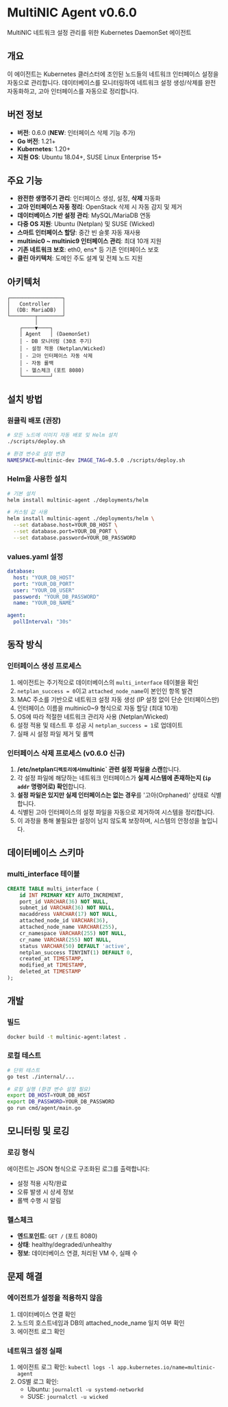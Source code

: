 # MultiNIC Agent v0.6.0

MultiNIC 네트워크 설정 관리를 위한 Kubernetes DaemonSet 에이전트

## 개요

이 에이전트는 Kubernetes 클러스터에 조인된 노드들의 네트워크 인터페이스 설정을 자동으로 관리합니다. 
데이터베이스를 모니터링하여 네트워크 설정 생성/삭제를 완전 자동화하고, 고아 인터페이스를 자동으로 정리합니다.

## 버전 정보

- **버전**: 0.6.0 (**NEW**: 인터페이스 삭제 기능 추가)
- **Go 버전**: 1.21+
- **Kubernetes**: 1.20+
- **지원 OS**: Ubuntu 18.04+, SUSE Linux Enterprise 15+

## 주요 기능

- **완전한 생명주기 관리**: 인터페이스 생성, 설정, **삭제** 자동화
- **고아 인터페이스 자동 정리**: OpenStack 삭제 시 자동 감지 및 제거
- **데이터베이스 기반 설정 관리**: MySQL/MariaDB 연동
- **다중 OS 지원**: Ubuntu (Netplan) 및 SUSE (Wicked)
- **스마트 인터페이스 할당**: 중간 빈 슬롯 자동 재사용
- **multinic0 ~ multinic9 인터페이스 관리**: 최대 10개 지원
- **기존 네트워크 보호**: eth0, ens* 등 기존 인터페이스 보호
- **클린 아키텍처**: 도메인 주도 설계 및 전체 노드 지원

## 아키텍처

```
┌─────────────────┐
│   Controller    │
│  (DB: MariaDB)  │
└────────┬────────┘
         │
    ┌────▼────┐
    │ Agent   │ (DaemonSet)
    │ - DB 모니터링 (30초 주기)
    │ - 설정 적용 (Netplan/Wicked)
    │ - 고아 인터페이스 자동 삭제
    │ - 자동 롤백
    │ - 헬스체크 (포트 8080)
    └─────────┘
```

## 설치 방법

### 원클릭 배포 (권장)

```bash
# 모든 노드에 이미지 자동 배포 및 Helm 설치
./scripts/deploy.sh

# 환경 변수로 설정 변경
NAMESPACE=multinic-dev IMAGE_TAG=0.5.0 ./scripts/deploy.sh
```

### Helm을 사용한 설치

```bash
# 기본 설치
helm install multinic-agent ./deployments/helm

# 커스텀 값 사용
helm install multinic-agent ./deployments/helm \
  --set database.host=YOUR_DB_HOST \
  --set database.port=YOUR_DB_PORT \
  --set database.password=YOUR_DB_PASSWORD
```

### values.yaml 설정

```yaml
database:
  host: "YOUR_DB_HOST"
  port: "YOUR_DB_PORT"
  user: "YOUR_DB_USER"
  password: "YOUR_DB_PASSWORD"
  name: "YOUR_DB_NAME"

agent:
  pollInterval: "30s"
```

## 동작 방식

### 인터페이스 생성 프로세스
1. 에이전트는 주기적으로 데이터베이스의 `multi_interface` 테이블을 확인
2. `netplan_success = 0`이고 `attached_node_name`이 본인인 항목 발견
3. MAC 주소를 기반으로 네트워크 설정 자동 생성 (IP 설정 없이 단순 인터페이스만)
4. 인터페이스 이름을 multinic0~9 형식으로 자동 할당 (최대 10개)
5. OS에 따라 적절한 네트워크 관리자 사용 (Netplan/Wicked)
6. 설정 적용 및 테스트 후 성공 시 `netplan_success = 1`로 업데이트
7. 실패 시 설정 파일 제거 및 롤백

### 인터페이스 삭제 프로세스 (v0.6.0 신규)
1. **/etc/netplan` 디렉토리에서 `multinic` 관련 설정 파일을 스캔**합니다.
2. 각 설정 파일에 해당하는 네트워크 인터페이스가 **실제 시스템에 존재하는지 (`ip addr` 명령어로) 확인**합니다.
3. **설정 파일은 있지만 실제 인터페이스는 없는 경우**를 '고아(Orphaned)' 상태로 식별합니다.
4. 식별된 고아 인터페이스의 설정 파일을 자동으로 제거하여 시스템을 정리합니다.
5. 이 과정을 통해 불필요한 설정이 남지 않도록 보장하며, 시스템의 안정성을 높입니다.

## 데이터베이스 스키마

### multi_interface 테이블
```sql
CREATE TABLE multi_interface (
    id INT PRIMARY KEY AUTO_INCREMENT,
    port_id VARCHAR(36) NOT NULL,
    subnet_id VARCHAR(36) NOT NULL,
    macaddress VARCHAR(17) NOT NULL,
    attached_node_id VARCHAR(36),
    attached_node_name VARCHAR(255),
    cr_namespace VARCHAR(255) NOT NULL,
    cr_name VARCHAR(255) NOT NULL,
    status VARCHAR(50) DEFAULT 'active',
    netplan_success TINYINT(1) DEFAULT 0,
    created_at TIMESTAMP,
    modified_at TIMESTAMP,
    deleted_at TIMESTAMP
);
```

## 개발

### 빌드
```bash
docker build -t multinic-agent:latest .
```

### 로컬 테스트
```bash
# 단위 테스트
go test ./internal/...

# 로컬 실행 (환경 변수 설정 필요)
export DB_HOST=YOUR_DB_HOST
export DB_PASSWORD=YOUR_DB_PASSWORD
go run cmd/agent/main.go
```

## 모니터링 및 로깅

### 로깅 형식
에이전트는 JSON 형식으로 구조화된 로그를 출력합니다:
- 설정 적용 시작/완료
- 오류 발생 시 상세 정보
- 롤백 수행 시 알림

### 헬스체크
- **엔드포인트**: `GET /` (포트 8080)
- **상태**: healthy/degraded/unhealthy
- **정보**: 데이터베이스 연결, 처리된 VM 수, 실패 수

## 문제 해결

### 에이전트가 설정을 적용하지 않음
1. 데이터베이스 연결 확인
2. 노드의 호스트네임과 DB의 attached_node_name 일치 여부 확인
3. 에이전트 로그 확인

### 네트워크 설정 실패
1. 에이전트 로그 확인: `kubectl logs -l app.kubernetes.io/name=multinic-agent`
2. OS별 로그 확인:
   - Ubuntu: `journalctl -u systemd-networkd`
   - SUSE: `journalctl -u wicked`